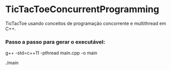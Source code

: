 # TicTacToeConcurrentProgramming
TicTacToe usando conceitos de programação concorrente e multithread em C++.

### Passo a passo para gerar o executável:
g++ -std=c++11 -pthread main.cpp -o main

./main
